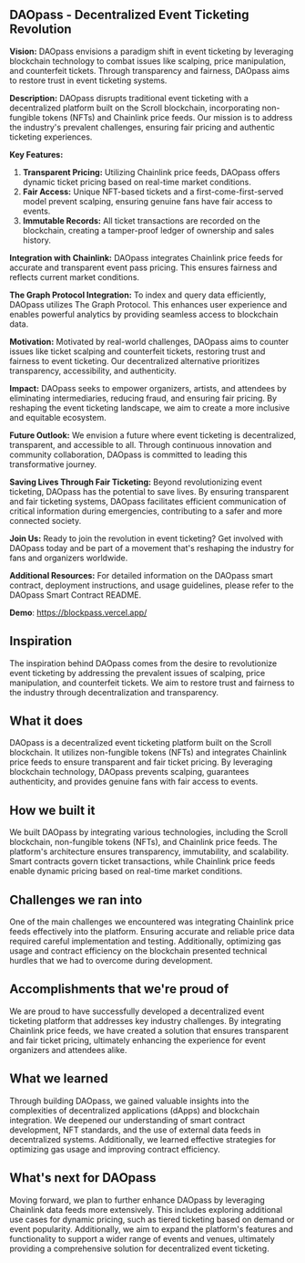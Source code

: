 ## DAOpass - Decentralized Event Ticketing Revolution

**Vision:**
DAOpass envisions a paradigm shift in event ticketing by leveraging blockchain technology to combat issues like scalping, price manipulation, and counterfeit tickets. Through transparency and fairness, DAOpass aims to restore trust in event ticketing systems.

**Description:**
DAOpass disrupts traditional event ticketing with a decentralized platform built on the Scroll blockchain, incorporating non-fungible tokens (NFTs) and Chainlink price feeds. Our mission is to address the industry's prevalent challenges, ensuring fair pricing and authentic ticketing experiences.

**Key Features:**
1. **Transparent Pricing:** Utilizing Chainlink price feeds, DAOpass offers dynamic ticket pricing based on real-time market conditions.
2. **Fair Access:** Unique NFT-based tickets and a first-come-first-served model prevent scalping, ensuring genuine fans have fair access to events.
3. **Immutable Records:** All ticket transactions are recorded on the blockchain, creating a tamper-proof ledger of ownership and sales history.

**Integration with Chainlink:**
DAOpass integrates Chainlink price feeds for accurate and transparent event pass pricing. This ensures fairness and reflects current market conditions.

**The Graph Protocol Integration:**
To index and query data efficiently, DAOpass utilizes The Graph Protocol. This enhances user experience and enables powerful analytics by providing seamless access to blockchain data.

**Motivation:**
Motivated by real-world challenges, DAOpass aims to counter issues like ticket scalping and counterfeit tickets, restoring trust and fairness to event ticketing. Our decentralized alternative prioritizes transparency, accessibility, and authenticity.

**Impact:**
DAOpass seeks to empower organizers, artists, and attendees by eliminating intermediaries, reducing fraud, and ensuring fair pricing. By reshaping the event ticketing landscape, we aim to create a more inclusive and equitable ecosystem.

**Future Outlook:**
We envision a future where event ticketing is decentralized, transparent, and accessible to all. Through continuous innovation and community collaboration, DAOpass is committed to leading this transformative journey.

**Saving Lives Through Fair Ticketing:**
Beyond revolutionizing event ticketing, DAOpass has the potential to save lives. By ensuring transparent and fair ticketing systems, DAOpass facilitates efficient communication of critical information during emergencies, contributing to a safer and more connected society.

**Join Us:**
Ready to join the revolution in event ticketing? Get involved with DAOpass today and be part of a movement that's reshaping the industry for fans and organizers worldwide.

**Additional Resources:**
For detailed information on the DAOpass smart contract, deployment instructions, and usage guidelines, please refer to the DAOpass Smart Contract README.

**Demo**: https://blockpass.vercel.app/

## Inspiration

The inspiration behind DAOpass comes from the desire to revolutionize event ticketing by addressing the prevalent issues of scalping, price manipulation, and counterfeit tickets. We aim to restore trust and fairness to the industry through decentralization and transparency.

## What it does

DAOpass is a decentralized event ticketing platform built on the Scroll blockchain. It utilizes non-fungible tokens (NFTs) and integrates Chainlink price feeds to ensure transparent and fair ticket pricing. By leveraging blockchain technology, DAOpass prevents scalping, guarantees authenticity, and provides genuine fans with fair access to events.

## How we built it

We built DAOpass by integrating various technologies, including the Scroll blockchain, non-fungible tokens (NFTs), and Chainlink price feeds. The platform's architecture ensures transparency, immutability, and scalability. Smart contracts govern ticket transactions, while Chainlink price feeds enable dynamic pricing based on real-time market conditions.

## Challenges we ran into

One of the main challenges we encountered was integrating Chainlink price feeds effectively into the platform. Ensuring accurate and reliable price data required careful implementation and testing. Additionally, optimizing gas usage and contract efficiency on the blockchain presented technical hurdles that we had to overcome during development.

## Accomplishments that we're proud of

We are proud to have successfully developed a decentralized event ticketing platform that addresses key industry challenges. By integrating Chainlink price feeds, we have created a solution that ensures transparent and fair ticket pricing, ultimately enhancing the experience for event organizers and attendees alike.

## What we learned

Through building DAOpass, we gained valuable insights into the complexities of decentralized applications (dApps) and blockchain integration. We deepened our understanding of smart contract development, NFT standards, and the use of external data feeds in decentralized systems. Additionally, we learned effective strategies for optimizing gas usage and improving contract efficiency.

## What's next for DAOpass

Moving forward, we plan to further enhance DAOpass by leveraging Chainlink data feeds more extensively. This includes exploring additional use cases for dynamic pricing, such as tiered ticketing based on demand or event popularity. Additionally, we aim to expand the platform's features and functionality to support a wider range of events and venues, ultimately providing a comprehensive solution for decentralized event ticketing.